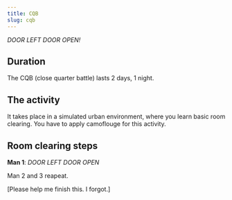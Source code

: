 ```yaml
---
title: CQB
slug: cqb
---
```


<Alert :incomplete="true" />

*DOOR LEFT DOOR OPEN!*

## Duration
The CQB (close quarter battle) lasts 2 days, 1 night.

## The activity
It takes place in a simulated urban environment, where you learn basic room clearing. You have to apply camoflouge for this activity.

## Room clearing steps
**Man 1**: *DOOR LEFT DOOR OPEN*

Man 2 and 3 reapeat.

[Please help me finish this. I forgot.]